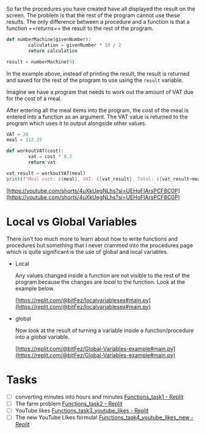 So far the procedures you have created have all displayed the result on the screen. The problem is that the rest of the program cannot use these results. The only difference between a procedure and a function is that a function ==_returns_== the result to the rest of the program.

  

```Python
def numberMachine(givenNumber):
		calculation = givenNumber * 10 / 2
		return calculation

result = numberMachine(5)
```

In the example above, instead of printing the result, the result is returned and saved for the rest of the program to use using the `result` variable.

  

Imagine we have a program that needs to work out the amount of VAT due for the cost of a meal.

After entering all the meal items into the program, the cost of the meal is entered into a function as an argument. The VAT value is returned to the program which uses it to output alongside other values.

  

```Python
VAT = 20
meal = 112.25

def workoutVAT(cost):
		vat = cost * 0.2
		return vat

vat_result = workoutVAT(meal)
print(f"Meal cost: £{meal}, VAT: £{vat_result}, Total: £{vat_result+meal}.")
```

  

[https://youtube.com/shorts/4uXkUegNLhs?si=UEHoFIArsPCF8C0P](https://youtube.com/shorts/4uXkUegNLhs?si=UEHoFIArsPCF8C0P)

# Local vs Global Variables

There isn’t too much more to learn about how to write functions and procedures but something that I never crammed into the procedures page which is quite significant is the use of global and local variables.

- Local
    
    Any values changed inside a function are not visible to the rest of the program because the changes are _local_ to the function. Look at the example below.
    
    [https://replit.com/@bitFez/localvariablesex#main.py](https://replit.com/@bitFez/localvariablesex#main.py)
    
- global
    
    Now look at the result of turning a variable inside a function/procedure into a _global_ variable.
    
    [https://replit.com/@bitFez/Global-Variables-example#main.py](https://replit.com/@bitFez/Global-Variables-example#main.py)
    

  

# Tasks

- [ ] converting minutes into hours and minutes [Functions_task1 - Replit](https://replit.com/@bitFez/Functionstask1#main.py)
- [ ] The farm problem [Functions_task2 - Replit](https://replit.com/@bitFez/Functionstask2#main.py)
- [ ] YouTube likes [Functions_task3_youtube_likes - Replit](https://replit.com/@bitFez/Functionstask3youtubelikes)
- [ ] The new YouTube Likes formula! [Functions_task4_youtube_likes_new - Replit](https://replit.com/@bitFez/Functionstask4youtubelikesnew#main.py)